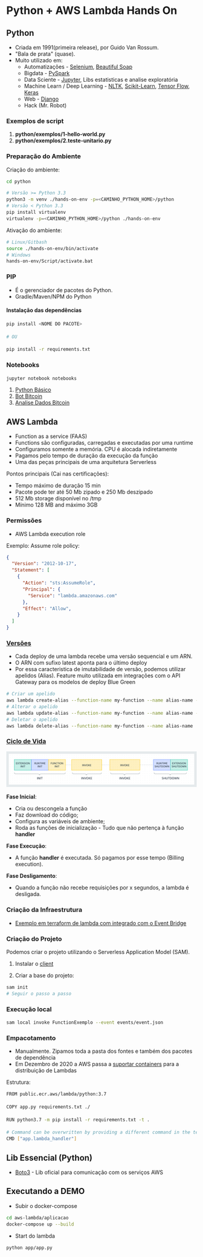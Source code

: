 # Python + AWS Lambda Hands On

## Python

- Criada em 1991(primeira release), por Guido Van Rossum.
- "Bala de prata" (quase).
- Muito utilizado em:
  - Automatizações - [Selenium](https://selenium-python.readthedocs.io/), [Beautiful Soap](https://www.crummy.com/software/BeautifulSoup/bs4/doc/)
  - Bigdata - [PySpark](http://spark.apache.org/docs/latest/api/python/)
  - Data Sciente - [Jupyter](https://jupyter.readthedocs.io/en/latest/), Libs estatisticas e analise exploratória
  - Machine Learn / Deep Learning - [NLTK](https://www.nltk.org/), [Scikit-Learn](https://scikit-learn.org/stable/), [Tensor Flow](https://www.tensorflow.org/?hl=pt-br), [Keras](https://keras.io/)
  - Web - [Django](https://www.djangoproject.com/)
  - Hack (Mr. Robot)

### Exemplos de script

1. **python/exemplos/1-hello-world.py**
2. **python/exemplos/2.teste-unitario.py**

### Preparação do Ambiente

Criação do ambiente:

```sh
cd python
```

```sh
# Versão >= Python 3.3
python3 -m venv ./hands-on-env -p=<CAMINHO_PYTHON_HOME>/python
# Versão < Python 3.3
pip install virtualenv
virtualenv -p=<CAMINHO_PYTHON_HOME>/python ./hands-on-env
```

Ativação do ambiente:

```sh
# Linux/Gitbash
source ./hands-on-env/bin/activate
# Windows
hands-on-env/Script/activate.bat
```

### PIP

- É o gerenciador de pacotes do Python.
- Gradle/Maven/NPM do Python

#### Instalação das dependências

```sh
pip install <NOME DO PACOTE>

# OU

pip install -r requirements.txt
```

### Notebooks

```sh
jupyter notebook notebooks
```

1. [Python Básico](https://github.com/ortisan/python-aws-lambda-hands-on/blob/main/python/notebooks/1-PythonBasico.ipynb)
1. [Bot Bitcoin](https://github.com/ortisan/python-aws-lambda-hands-on/blob/main/python/notebooks/2-BotBitcoinNow.ipynb)
1. [Analise Dados Bitcoin](https://github.com/ortisan/python-aws-lambda-hands-on/blob/main/python/notebooks/3-AnalyticsBitcoinPrice.ipynb)

## AWS Lambda

- Function as a service (FAAS)
- Functions são configuradas, carregadas e executadas por uma runtime
- Configuramos somente a memória. CPU é alocada indiretamente
- Pagamos pelo tempo de duração da execução da função
- Uma das peças principais de uma arquitetura Serverless

Pontos principais (Cai nas certificações):

- Tempo máximo de duração 15 min
- Pacote pode ter até 50 Mb zipado e 250 Mb deszipado
- 512 Mb storage disponível no /tmp
- Mínimo 128 MB and máximo 3GB

### Permissões

- AWS Lambda execution role

Exemplo: Assume role policy:

```json
{
  "Version": "2012-10-17",
  "Statement": [
    {
      "Action": "sts:AssumeRole",
      "Principal": {
        "Service": "lambda.amazonaws.com"
      },
      "Effect": "Allow",
    }
  ]
}
```

### [Versões](https://docs.aws.amazon.com/lambda/latest/dg/configuration-aliases.html)

- Cada deploy de uma lambda recebe uma versão sequencial e um ARN.
- O ARN com sufixo latest aponta para o último deploy
- Por essa caracteristica de imutabilidade de versão, podemos utilizar apelidos (Alias). Feature muito utilizada em integrações com o API Gateway para os modelos de deploy Blue Green

```sh
# Criar um apelido
aws lambda create-alias --function-name my-function --name alias-name --function-version version-number --description " "
# Alterar o apelido
aws lambda update-alias --function-name my-function --name alias-name --function-version version-number 
# Deletar o apelido
aws lambda delete-alias --function-name my-function --name alias-name 
```

### [Ciclo de Vida](https://docs.aws.amazon.com/lambda/latest/dg/runtimes-context.html)

![image](images/lambda-lifecycle.png)

**Fase Inicial**:

- Cria ou descongela a função
- Faz download do código;
- Configura as variáveis de ambiente;
- Roda as funções de inicialização - Tudo que não pertença à função **handler**

**Fase Execução**:

- A função **handler** é executada. Só pagamos por esse tempo (Billing execution).

**Fase Desligamento**:

- Quando a função não recebe requisições por x segundos, a lambda é desligada.

### Criação da Infraestrutura

- [Exemplo em terraform de lambda com integrado com o Event Bridge](https://github.com/ortisan/aws-terraform-recipes/tree/main/lambda/lambda-eventbridge)

### Criação do Projeto

Podemos criar o projeto utilizando o Serverless Application Model (SAM).

1. Instalar o [client](https://docs.aws.amazon.com/serverless-application-model/latest/developerguide/serverless-sam-cli-install.html)

2. Criar a base do projeto:
  ```sh
  sam init
  # Seguir o passo a passo
  ```

### Execução local

```sh
sam local invoke FunctionExemplo --event events/event.json
```

### Empacotamento

- Manualmente. Zipamos toda a pasta dos fontes e também dos pacotes de dependência
- Em Dezembro de 2020 a AWS passa a [suportar containers](https://docs.aws.amazon.com/lambda/latest/dg/lambda-releases.html) para a distribuição de Lambdas

Estrutura:

```sh
FROM public.ecr.aws/lambda/python:3.7

COPY app.py requirements.txt ./

RUN python3.7 -m pip install -r requirements.txt -t .

# Command can be overwritten by providing a different command in the template directly.
CMD ["app.lambda_handler"]
```

## Lib Essencial (Python)

- [Boto3](https://boto3.amazonaws.com/v1/documentation/api/latest/index.html) - Lib oficial para comunicação com os serviços AWS

## Executando a DEMO

- Subir o docker-compose

```sh
cd aws-lambda/aplicacao
docker-compose up --build 
```

- Start do lambda

```sh
python app/app.py 
```
